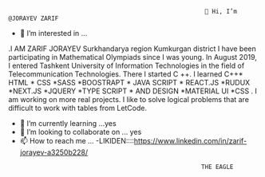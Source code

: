                                                            👋 Hi, I’m @JORAYEV ZARIF
- 👀 I’m interested in ...

.I AM  ZARIF JORAYEV Surkhandarya region Kumkurgan district
  I have been participating in Mathematical Olympiads since I was young. 
  In August 2019, I entered Tashkent University of Information Technologies 
  in the field of Telecommunication Technologies. There I started C ++.
  I learned C++* HTML * CSS *SASS *BOOSTRAPT * JAVA SCRIPT * REACT.JS  *RUDUX  *NEXT.JS *JQUERY *TYPE SCRIPT * AND DESIGN  *MATERIAL UI *CSS .
  I am working on more real projects. I like to solve logical problems that are difficult to work with tables from LetCode.




- 🌱 I’m currently learning ...yes
- 💞️ I’m looking to collaborate on ...  yes
- 📫 How to reach me ...
-LIKIDEN::::https://www.linkedin.com/in/zarif-jorayev-a3250b228/                                                                                                                    

<!---
jorayevzarif1999/jorayevzarif1999 is a ✨ special ✨ repository because its `README.md` (this file) appears on your GitHub profile. 
You can click the Preview link to take a look at your changes.
---> 
                                                          THE EAGLE
